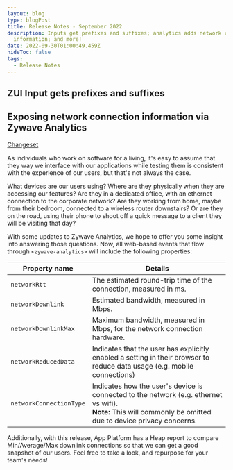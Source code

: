 ```yaml
---
layout: blog
type: blogPost
title: Release Notes - September 2022
description: Inputs get prefixes and suffixes; analytics adds network connection
  information; and more!
date: 2022-09-30T01:00:49.459Z
hideToc: false
tags:
  - Release Notes
---
```

## ZUI Input gets prefixes and suffixes

## Exposing network connection information via Zywave Analytics
[Changeset](https://gitlab.com/zywave/app-platform/devkit/web-sdk/zywave-api-toolkit/-/merge_requests/315)

As individuals who work on software for a living, it's easy to assume that they way we interface with our applications while testing them is consistent with the experience of our users, but that's not always the case.

What devices are our users using? Where are they physically when they are accessing our features? Are they in a dedicated office, with an ethernet connection to the corporate network? Are they working from home, maybe from their bedroom, connected to a wireless router downstairs? Or are they on the road, using their phone to shoot off a quick message to a client they will be visiting that day?

With some updates to Zywave Analytics, we hope to offer you some insight into answering those questions. Now, all web-based events that flow through `<zywave-analytics>` will include the following properties:

| Property name           | Details                                                                                                                                                           |
|-------------------------|-------------------------------------------------------------------------------------------------------------------------------------------------------------------|
| `networkRtt`            | The estimated round-trip time of the connection, measured in ms.                                                                                                  |
| `networkDownlink`       | Estimated bandwidth, measured in Mbps.                                                                                                                            |
| `networkDownlinkMax`    | Maximum bandwidth, measured in Mbps, for the network connection hardware.                                                                                         |
| `networkReducedData`    | Indicates that the user has explicitly enabled a setting in their browser to reduce data usage (e.g. mobile connections)                                          |
| `networkConnectionType` | Indicates how the user's device is connected to the network (e.g. ethernet vs wifi).  <br>**Note:** This will commonly be omitted due to device privacy concerns. |

Additionally, with this release, App Platform has a Heap report to compare Min/Average/Max downlink connections so that we can get a good snapshot of our users. Feel free to take a look, and repurpose for your team's needs!

<!-- TODO @Pat insert screenshot of Heap report + link to report https://heapanalytics.com/app/env/2837777013/graph/chart/Network-Bandwidth-Comparison-Report-2919213/edit/2923472 -->

